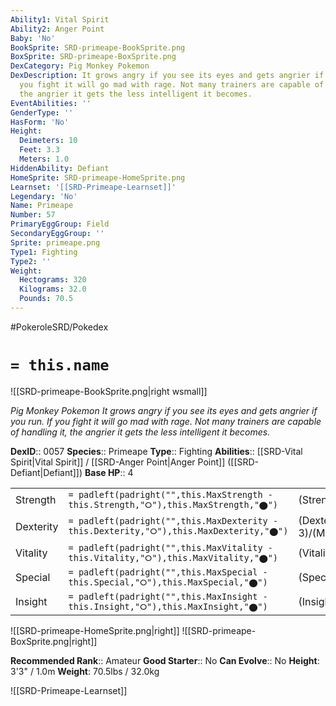 ```yaml
---
Ability1: Vital Spirit
Ability2: Anger Point
Baby: 'No'
BookSprite: SRD-primeape-BookSprite.png
BoxSprite: SRD-primeape-BoxSprite.png
DexCategory: Pig Monkey Pokemon
DexDescription: It grows angry if you see its eyes and gets angrier if you run. If
  you fight it will go mad with rage. Not many trainers are capable of handling it,
  the angrier it gets the less intelligent it becomes.
EventAbilities: ''
GenderType: ''
HasForm: 'No'
Height:
  Deimeters: 10
  Feet: 3.3
  Meters: 1.0
HiddenAbility: Defiant
HomeSprite: SRD-primeape-HomeSprite.png
Learnset: '[[SRD-Primeape-Learnset]]'
Legendary: 'No'
Name: Primeape
Number: 57
PrimaryEggGroup: Field
SecondaryEggGroup: ''
Sprite: primeape.png
Type1: Fighting
Type2: ''
Weight:
  Hectograms: 320
  Kilograms: 32.0
  Pounds: 70.5
---
```


#PokeroleSRD/Pokedex

# `= this.name`

![[SRD-primeape-BookSprite.png|right wsmall]]

*Pig Monkey Pokemon*
*It grows angry if you see its eyes and gets angrier if you run. If you fight it will go mad with rage. Not many trainers are capable of handling it, the angrier it gets the less intelligent it becomes.*

**DexID**:: 0057
**Species**:: Primeape
**Type**:: Fighting
**Abilities**:: [[SRD-Vital Spirit|Vital Spirit]] / [[SRD-Anger Point|Anger Point]] ([[SRD-Defiant|Defiant]])
**Base HP**:: 4

|           |                                                                                        |                                          |
| --------- | -------------------------------------------------------------------------------------- | ---------------------------------------- |
| Strength  | `= padleft(padright("",this.MaxStrength - this.Strength,"⭘"),this.MaxStrength,"⬤")`    | (Strength::3)/(MaxStrength::6)   |
| Dexterity | `= padleft(padright("",this.MaxDexterity - this.Dexterity,"⭘"),this.MaxDexterity,"⬤")` | (Dexterity:: 3)/(MaxDexterity::6) |
| Vitality  | `= padleft(padright("",this.MaxVitality - this.Vitality,"⭘"),this.MaxVitality,"⬤")`    | (Vitality::2)/(MaxVitality::4)   |
| Special   | `= padleft(padright("",this.MaxSpecial - this.Special,"⭘"),this.MaxSpecial,"⬤")`       | (Special::2)/(MaxSpecial::4)     |
| Insight   | `= padleft(padright("",this.MaxInsight - this.Insight,"⭘"),this.MaxInsight,"⬤")`       | (Insight::2)/(MaxInsight::5)     |

![[SRD-primeape-HomeSprite.png|right]]
![[SRD-primeape-BoxSprite.png|right]]

**Recommended Rank**:: Amateur
**Good Starter**:: No
**Can Evolve**:: No
**Height**: 3'3" / 1.0m
**Weight**: 70.5lbs / 32.0kg

![[SRD-Primeape-Learnset]]